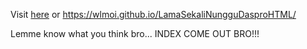 Visit [here](https://wlmoi.github.io/LamaSekaliNungguDasproHTML/) or https://wlmoi.github.io/LamaSekaliNungguDasproHTML/

Lemme know what you think bro...
INDEX COME OUT BRO!!!
